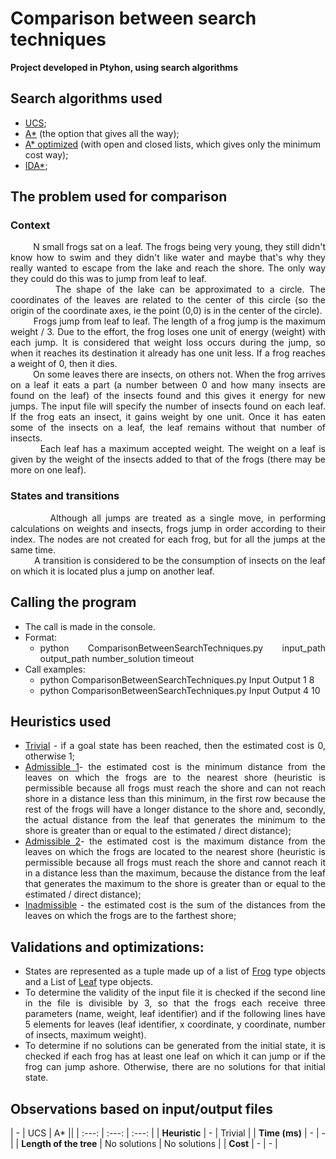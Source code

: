 # Comparison between search techniques
**Project developed in Ptyhon, using search algorithms**

## Search algorithms used
* <ins>UCS</ins>;
* <ins>A*</ins> (the option that gives all the way); 
* <ins>A* optimized</ins> (with open and closed lists, which gives only the minimum cost way);
* <ins>IDA*</ins>;

## The problem used for comparison

### Context
<div align="justify"> &nbsp;&nbsp;&nbsp;&nbsp;&nbsp;&nbsp;&nbsp;&nbsp; N small frogs sat on a leaf. The frogs being very young, they still didn't know how to swim and they didn't like water and maybe that's why they really wanted to escape from the lake and reach the shore. The only way they could do this was to jump from leaf to leaf. 
<div align="justify"> &nbsp;&nbsp;&nbsp;&nbsp;&nbsp;&nbsp;&nbsp;&nbsp; The shape of the lake can be approximated to a circle. The coordinates of the leaves are related to the center of this circle (so the origin of the coordinate axes, ie the point (0,0) is in the center of the circle). 
<div align="justify"> &nbsp;&nbsp;&nbsp;&nbsp;&nbsp;&nbsp;&nbsp;&nbsp; Frogs jump from leaf to leaf. The length of a frog jump is the maximum weight / 3. Due to the effort, the frog loses one unit of energy (weight) with each jump. It is considered that weight loss occurs during the jump, so when it reaches its destination it already has one unit less. If a frog reaches a weight of 0, then it dies. 
<div align="justify"> &nbsp;&nbsp;&nbsp;&nbsp;&nbsp;&nbsp;&nbsp;&nbsp; On some leaves there are insects, on others not. When the frog arrives on a leaf it eats a part (a number between 0 and how many insects are found on the leaf) of the insects found and this gives it energy for new jumps. The input file will specify the number of insects found on each leaf. If the frog eats an insect, it gains weight by one unit. Once it has eaten some of the insects on a leaf, the leaf remains without that number of insects. 
<div align="justify"> &nbsp;&nbsp;&nbsp;&nbsp;&nbsp;&nbsp;&nbsp;&nbsp; Each leaf has a maximum accepted weight. The weight on a leaf is given by the weight of the insects added to that of the frogs (there may be more on one leaf).

### States and transitions
<div align="justify"> &nbsp;&nbsp;&nbsp;&nbsp;&nbsp;&nbsp;&nbsp;&nbsp; Although all jumps are treated as a single move, in performing calculations on weights and insects, frogs jump in order according to their index. The nodes are not created for each frog, but for all the jumps at the same time.
<div align="justify"> &nbsp;&nbsp;&nbsp;&nbsp;&nbsp;&nbsp;&nbsp;&nbsp; A transition is considered to be the consumption of insects on the leaf on which it is located plus a jump on another leaf.
 
## Calling the program
* The call is made in the console.
* Format: 
     * python ComparisonBetweenSearchTechniques.py input_path output_path number_solution timeout
* Call examples: 
     * python ComparisonBetweenSearchTechniques.py Input Output 1 8 
     * python ComparisonBetweenSearchTechniques.py Input Output 4 10


## Heuristics used
* <ins>Trivial</ins> - if a goal state has been reached, then the estimated cost is 0, otherwise 1;
* <div align="justify"> <ins>Admissible 1</ins>- the estimated cost is the minimum distance from the leaves on which the frogs are to the nearest shore (heuristic is permissible because all frogs must reach the shore and can not reach shore in a distance less than this minimum, in the first row because the rest of the frogs will have a longer distance to the shore and, secondly, the actual distance from the leaf that generates the minimum to the shore is greater than or equal to the estimated / direct distance);
* <div align="justify"> <ins>Admissible 2</ins>- the estimated cost is the maximum distance from the leaves on which the frogs are located to the nearest shore (heuristic is permissible because all frogs must reach the shore and cannot reach it in a distance less than the maximum, because the distance from the leaf that generates the maximum to the shore is greater than or equal to the estimated / direct distance);
* <ins>Inadmissible</ins> - the estimated cost is the sum of the distances from the leaves on which the frogs are to the farthest shore;

## Validations and optimizations:
* States are represented as a tuple made up of a list of [Frog](https://github.com/AtasieOana/Comparison-between-search-techniques/blob/main/ComparisonBetweenSearchTechniques.py#L40) type objects and a List of [Leaf](https://github.com/AtasieOana/Comparison-between-search-techniques/blob/main/ComparisonBetweenSearchTechniques.py#L8) type objects.
* To determine the validity of the input file it is checked if the second line in the file is divisible by 3, so that the frogs each receive three parameters (name, weight, leaf identifier) and if the following lines have 5 elements for leaves (leaf identifier, x coordinate, y coordinate, number of insects, maximum weight).
* To determine if no solutions can be generated from the initial state, it is checked if each frog has at least one leaf on which it can jump or if the frog can jump ashore. Otherwise, there are no solutions for that initial state.
 
## Observations based on input/output files

| - | UCS | A*       ||
| :---: | :---: | :---: |
| **Heuristic** | - | Trivial |
| **Time (ms)** | - | - |
| **Length of the tree**  | No solutions | No solutions |
| **Cost** | - | - |
